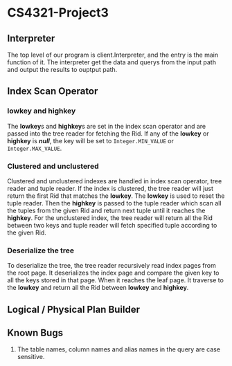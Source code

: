 # CS4321-Project3

## Interpreter
The top level of our program is client.Interpreter, and the entry is the main function of it. The interpreter get the data and querys from the input path and output the results to ouptput path.

## Index Scan Operator
### **lowkey** and **highkey**
The **lowkey**s and **highkey**s are set in the index scan operator and are passed into the tree reader for fetching the Rid. If any of the **lowkey** or **highkey** is ***null***, the key will be set to `Integer.MIN_VALUE` or `Integer.MAX_VALUE`.
### Clustered and unclustered
Clustered and unclustered indexes are handled in index scan operator, tree reader and tuple reader. If the index is clustered, the tree reader will just return the first Rid that matches the **lowkey**. The **lowkey** is used to reset the tuple reader. Then the **highkey** is passed to the tuple reader which scan all the tuples from the given Rid and return next tuple until it reaches the **highkey**. For the unclustered index, the tree reader will return all the Rid between two keys and tuple reader will fetch specified tuple according to the given Rid.
### Deserialize the tree
To deserialize the tree, the tree reader recursively read index pages from the root page. It deserializes the index page and compare the given key to all the keys stored in that page. When it reaches the leaf page. It traverse to the **lowkey** and return all the Rid between **lowkey** and **highkey**.
## Logical / Physical Plan Builder

## Known Bugs
1. The table names, column names and alias names in the query are case sensitive.
